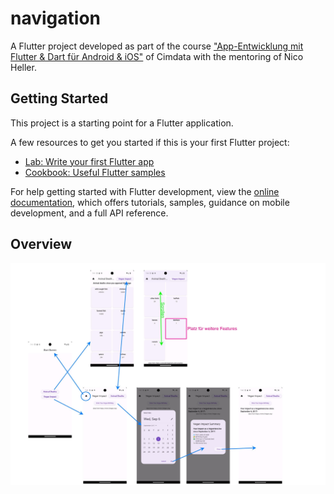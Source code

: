 # navigation

A Flutter project developed as part of the course ["App-Entwicklung mit Flutter & Dart für Android & iOS"](https://www.cimdata.de/weiterbildung/app-entwicklung-mit-flutter-dart-fuer-android-ios/) of Cimdata with the mentoring of Nico Heller.



## Getting Started

This project is a starting point for a Flutter application.

A few resources to get you started if this is your first Flutter project:

- [Lab: Write your first Flutter app](https://docs.flutter.dev/get-started/codelab)
- [Cookbook: Useful Flutter samples](https://docs.flutter.dev/cookbook)

For help getting started with Flutter development, view the
[online documentation](https://docs.flutter.dev/), which offers tutorials,
samples, guidance on mobile development, and a full API reference.


## Overview

![Alt Text](assets/overview.jpg)
